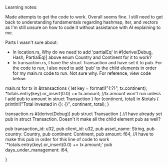Learning notes:

Made attempts to get the code to work. Overall seems fine. I still need to get back to understanding fundamentals regarding hashmap, iter, and vectors as I'm still unsure on how to code it without assistance with AI explaining to me.

Parts I wasn't sure about:

- In location.rs, Why do we need to add 'partialEq' in #[derive(Debug, Hash, PartialEq)] above enum Country and Continent for it to work?
- In transaction.rs, I have the struct Transaction and have set it to pub. For the code to run, I also need to add 'pub' to the child elements in order for my main.rs code to run. Not sure why. For reference, view code below:

main.rs
for tx in &transactions {
    let key = format!("{:?}", tx.continent); 
    *totals.entry(key).or_insert(0.0) += tx.amount; //tx.amount won't run unless I add pub to amount in struct Transaction
    }
    for (continent, total) in &totals {
    println!("Total invested in {}: {}", continent, total);
    }

transaction.rs
#[derive(Debug)]
pub struct Transaction { //I have already set pub in struct Transaction. Doesn't it make all the child element pub as well?

pub transaction_id: u32,
pub client_id: u32,
pub asset_name: String,
pub country: Country,
pub continent: Continent,
pub amount: f64, //I have to make this pub in order for this line of code to work '*totals.entry(key).or_insert(0.0) += tx.amount;'
pub days_under_management: i64,

}

  
